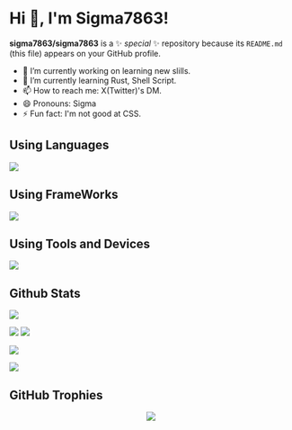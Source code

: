 <h1>Hi 👋, I'm Sigma7863!</h1>

**sigma7863/sigma7863** is a ✨ _special_ ✨ repository because its `README.md` (this file) appears on your GitHub profile.

- 🔭 I’m currently working on learning new slills.
- 🌱 I’m currently learning Rust, Shell Script.
- 📫 How to reach me: X(Twitter)'s DM.
- 😄 Pronouns: Sigma
- ⚡ Fun fact: I'm not good at CSS.

<h2>Using Languages</h2>
<a href="https://skillicons.dev">
  <img src="https://skillicons.dev/icons?i=html,css,js,ts,rust,py,cs,md">
</a>

<h2>Using FrameWorks</h2>
<a href="https://skillicons.dev">
  <img src="https://skillicons.dev/icons?i=react,next,astro,tailwind,express">
</a>

<h2>Using Tools and Devices</h2>
<a href="https://skillicons.dev">
  <img src="https://skillicons.dev/icons?i=bun,vite,figma,unity,git,github,powershell,windows,apple,vscode,gmail,discord,twitter">
</a>

<h2>Github Stats</h2>
<p align="left">
  <img src="http://github-profile-summary-cards.vercel.app/api/cards/profile-details?username=sigma7863&theme=algolia&count_private=true">
</p>

<p align="left">
  <img src="http://github-profile-summary-cards.vercel.app/api/cards/repos-per-language?username=sigma7863&theme=algolia&count_private=true">
  <img src="http://github-profile-summary-cards.vercel.app/api/cards/productive-time?username=sigma7863&theme=algolia&utcOffset=8&count_private=true">
</p>

<p align="left">
  <img src="http://github-profile-summary-cards.vercel.app/api/cards/stats?username=sigma7863&theme=algolia&count_private=true">
</p>

<!-- <p align="left">
  <img src="https://github-readme-stats.vercel.app/api/wakatime?username=sigma7863">
</p> -->

<p align="left">
  <img src="https://github-readme-streak-stats.herokuapp.com?user=sigma7863&theme=algolia">
</p>

<h2>GitHub Trophies</h2>
<p align="center">
  <img src="https://github-profile-trophy.vercel.app/?username=sigma7863&theme=algolia">
</p>
